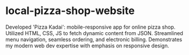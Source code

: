 # local-pizza-shop-website
Developed 'Pizza Kadai': mobile-responsive app for online pizza shop. Utilized HTML, CSS, JS to fetch dynamic content from JSON. Streamlined menu navigation, seamless ordering, and electronic billing. Demonstrates my modern web dev expertise with emphasis on responsive design.

